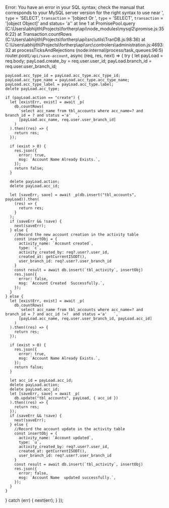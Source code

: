 Error: You have an error in your SQL syntax; check the manual that corresponds to your MySQL server version for the right syntax to use near ', `type` = 'SELECT', `transaction` = '[object Or ', `type` = 'SELECT', `transaction` = '[object Object]'  and status= 'a'' at line 1
    at PromisePool.query (C:\Users\abhijith\Projects\fortherp\api\node_modules\mysql2\promise.js:356:22)
    at Transaction.countRows (C:\Users\abhijith\Projects\fortherp\api\src\utils\TranDB.js:98:36)
    at C:\Users\abhijith\Projects\fortherp\api\src\controlers\administration.js:4693:32
    at processTicksAndRejections (node:internal/process/task_queues:96:5)
router.post(`/api/save-account`, async (req, res, next) => {
  try {
    let payLoad = req.body;
    payLoad.create_by = req.user.user_id;
    payLoad.branch_id = req.user.user_branch_id;

    payLoad.acc_type_id = payLoad.acc_type.acc_type_id;
    payLoad.acc_type_name = payLoad.acc_type.acc_type_name;
    payLoad.acc_type_label = payLoad.acc_type.label;
    delete payLoad.acc_type;

    if (payLoad.action == "create") {
      let [existErr, exist] = await _p(
        db.countRows(
          `select acc_name from tbl_accounts where acc_name=? and branch_id = ? and status ='a'  `,
          [payLoad.acc_name, req.user.user_branch_id]
        )
      ).then((res) => {
        return res;
      });

      if (exist > 0) {
        res.json({
          error: true,
          msg: `Account Name Already Exists.`,
        });
        return false;
      }

      delete payLoad.action;
      delete payLoad.acc_id;

      let [saveErr, save] = await _p(db.insert("tbl_accounts", payLoad)).then(
        (res) => {
          return res;
        }
      );
      if (saveErr && !save) {
        next(saveErr);
      } else {
        //Record the new account creation in the activity table
        const insertObj = {
          activity_name: `Account created`,
          type: `c`,
          activity_created_by: req?.user?.user_id,
          created_at: getCurrentISODT(),
          user_branch_id: req?.user?.user_branch_id
        }
        const result = await db.insert(`tbl_activity`, insertObj)
        res.json({
          error: false,
          msg: `Account Created  Successfully.`,
        });
      }
    } else {
      let [existErr, exist] = await _p(
        db.countRows(
          `select acc_name from tbl_accounts where acc_name=? and branch_id = ? and acc_id !=?  and status ='a'   `,
          [payLoad.acc_name, req.user.user_branch_id, payLoad.acc_id]
        )
      ).then((res) => {
        return res;
      });

      if (exist > 0) {
        res.json({
          error: true,
          msg: `Account Name Already Exists.`,
        });
        return false;
      }

      let acc_id = payLoad.acc_id;
      delete payLoad.action;
      delete payLoad.acc_id;
      let [saveErr, save] = await _p(
        db.update("tbl_accounts", payLoad, { acc_id })
      ).then((res) => {
        return res;
      });
      if (saveErr && !save) {
        next(saveErr);
      } else {
        //Record the account update in the activity table
        const insertObj = {
          activity_name: `Account updated`,
          type: `u`,
          activity_created_by: req?.user?.user_id,
          created_at: getCurrentISODT(),
          user_branch_id: req?.user?.user_branch_id
        }
        const result = await db.insert(`tbl_activity`, insertObj)
        res.json({
          error: false,
          msg: `Account Name  updated successfully.`,
        });
      }
    }
  } catch (err) {
    next(err);
  }
});
